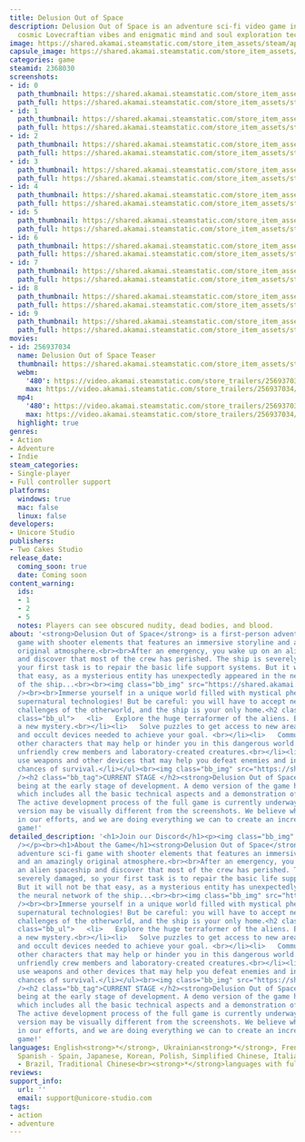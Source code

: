 ```yaml
---
title: Delusion Out of Space
description: Delusion Out of Space is an adventure sci-fi video game infused with
  cosmic Lovecraftian vibes and enigmatic mind and soul exploration technologies.
image: https://shared.akamai.steamstatic.com/store_item_assets/steam/apps/2368030/header.jpg?t=1731680489
capsule_image: https://shared.akamai.steamstatic.com/store_item_assets/steam/apps/2368030/capsule_231x87.jpg?t=1731680489
categories: game
steamid: 2368030
screenshots:
- id: 0
  path_thumbnail: https://shared.akamai.steamstatic.com/store_item_assets/steam/apps/2368030/ss_1deb9e28fe77dc5e2e8309e332e735f39d132d79.600x338.jpg?t=1731680489
  path_full: https://shared.akamai.steamstatic.com/store_item_assets/steam/apps/2368030/ss_1deb9e28fe77dc5e2e8309e332e735f39d132d79.1920x1080.jpg?t=1731680489
- id: 1
  path_thumbnail: https://shared.akamai.steamstatic.com/store_item_assets/steam/apps/2368030/ss_e3cea150188f46f19deb6da35c590ea8a7e3d708.600x338.jpg?t=1731680489
  path_full: https://shared.akamai.steamstatic.com/store_item_assets/steam/apps/2368030/ss_e3cea150188f46f19deb6da35c590ea8a7e3d708.1920x1080.jpg?t=1731680489
- id: 2
  path_thumbnail: https://shared.akamai.steamstatic.com/store_item_assets/steam/apps/2368030/ss_fb0ad695bfd5bac902fe73540b68532d75457eac.600x338.jpg?t=1731680489
  path_full: https://shared.akamai.steamstatic.com/store_item_assets/steam/apps/2368030/ss_fb0ad695bfd5bac902fe73540b68532d75457eac.1920x1080.jpg?t=1731680489
- id: 3
  path_thumbnail: https://shared.akamai.steamstatic.com/store_item_assets/steam/apps/2368030/ss_1113edfab03efaf0282fe342b9aef14df50f5192.600x338.jpg?t=1731680489
  path_full: https://shared.akamai.steamstatic.com/store_item_assets/steam/apps/2368030/ss_1113edfab03efaf0282fe342b9aef14df50f5192.1920x1080.jpg?t=1731680489
- id: 4
  path_thumbnail: https://shared.akamai.steamstatic.com/store_item_assets/steam/apps/2368030/ss_10e2c103469157882ed0f6145940254c4c0fc0b1.600x338.jpg?t=1731680489
  path_full: https://shared.akamai.steamstatic.com/store_item_assets/steam/apps/2368030/ss_10e2c103469157882ed0f6145940254c4c0fc0b1.1920x1080.jpg?t=1731680489
- id: 5
  path_thumbnail: https://shared.akamai.steamstatic.com/store_item_assets/steam/apps/2368030/ss_b7bab8c943f8cd4fb69e80c2d05525504c419aa9.600x338.jpg?t=1731680489
  path_full: https://shared.akamai.steamstatic.com/store_item_assets/steam/apps/2368030/ss_b7bab8c943f8cd4fb69e80c2d05525504c419aa9.1920x1080.jpg?t=1731680489
- id: 6
  path_thumbnail: https://shared.akamai.steamstatic.com/store_item_assets/steam/apps/2368030/ss_5023c3b1a0d4ad326316976df542ca652b5c4a94.600x338.jpg?t=1731680489
  path_full: https://shared.akamai.steamstatic.com/store_item_assets/steam/apps/2368030/ss_5023c3b1a0d4ad326316976df542ca652b5c4a94.1920x1080.jpg?t=1731680489
- id: 7
  path_thumbnail: https://shared.akamai.steamstatic.com/store_item_assets/steam/apps/2368030/ss_6bd4248e0e041c8dd4435e440c1cde8eb650a5a3.600x338.jpg?t=1731680489
  path_full: https://shared.akamai.steamstatic.com/store_item_assets/steam/apps/2368030/ss_6bd4248e0e041c8dd4435e440c1cde8eb650a5a3.1920x1080.jpg?t=1731680489
- id: 8
  path_thumbnail: https://shared.akamai.steamstatic.com/store_item_assets/steam/apps/2368030/ss_1255c2d373ce5034ec3bc976308653a5704092aa.600x338.jpg?t=1731680489
  path_full: https://shared.akamai.steamstatic.com/store_item_assets/steam/apps/2368030/ss_1255c2d373ce5034ec3bc976308653a5704092aa.1920x1080.jpg?t=1731680489
- id: 9
  path_thumbnail: https://shared.akamai.steamstatic.com/store_item_assets/steam/apps/2368030/ss_5b7c9c8132ad2aadb2888cd2d9a81ac068f42a7a.600x338.jpg?t=1731680489
  path_full: https://shared.akamai.steamstatic.com/store_item_assets/steam/apps/2368030/ss_5b7c9c8132ad2aadb2888cd2d9a81ac068f42a7a.1920x1080.jpg?t=1731680489
movies:
- id: 256937034
  name: Delusion Out of Space Teaser
  thumbnail: https://shared.akamai.steamstatic.com/store_item_assets/steam/apps/256937034/movie.293x165.jpg?t=1680768965
  webm:
    '480': https://video.akamai.steamstatic.com/store_trailers/256937034/movie480_vp9.webm?t=1680768965
    max: https://video.akamai.steamstatic.com/store_trailers/256937034/movie_max_vp9.webm?t=1680768965
  mp4:
    '480': https://video.akamai.steamstatic.com/store_trailers/256937034/movie480.mp4?t=1680768965
    max: https://video.akamai.steamstatic.com/store_trailers/256937034/movie_max.mp4?t=1680768965
  highlight: true
genres:
- Action
- Adventure
- Indie
steam_categories:
- Single-player
- Full controller support
platforms:
  windows: true
  mac: false
  linux: false
developers:
- Unicore Studio
publishers:
- Two Cakes Studio
release_date:
  coming_soon: true
  date: Coming soon
content_warning:
  ids:
  - 1
  - 2
  - 5
  notes: Players can see obscured nudity, dead bodies, and blood.
about: '<strong>Delusion Out of Space</strong> is a first-person adventure sci-fi
  game with shooter elements that features an immersive storyline and an amazingly
  original atmosphere.<br><br>After an emergency, you wake up on an alien spaceship
  and discover that most of the crew has perished. The ship is severely damaged, so
  your first task is to repair the basic life support systems. But it will not be
  that easy, as a mysterious entity has unexpectedly appeared in the neural network
  of the ship...<br><br><img class="bb_img" src="https://shared.akamai.steamstatic.com/store_item_assets/steam/apps/2368030/extras/concept_cor2.jpg?t=1731680489"
  /><br><br>Immerse yourself in a unique world filled with mystical phenomena and
  supernatural technologies! But be careful: you will have to accept new rules and
  challenges of the otherworld, and the ship is your only home.<h2 class="bb_tag">GAMEPLAY</h2><ul
  class="bb_ul">   <li>   Explore the huge terraformer of the aliens. Every step is
  a new mystery.<br></li><li>   Solve puzzles to get access to new areas of the ship
  and occult devices needed to achieve your goal. <br></li><li>   Communicate with
  other characters that may help or hinder you in this dangerous world.<br></li><li>   Fight
  unfriendly crew members and laboratory-created creatures.<br></li><li>   Find and
  use weapons and other devices that may help you defeat enemies and increase your
  chances of survival.</li></ul><br><img class="bb_img" src="https://shared.akamai.steamstatic.com/store_item_assets/steam/apps/2368030/extras/concept_cor1.jpg?t=1731680489"
  /><h2 class="bb_tag">CURRENT STAGE </h2><strong>Delusion Out of Space</strong> is
  being at the early stage of development. A demo version of the game has been developed,
  which includes all the basic technical aspects and a demonstration of the atmosphere.
  The active development process of the full game is currently underway, so the final
  version may be visually different from the screenshots. We believe wholeheartedly
  in our efforts, and we are doing everything we can to create an incredible breath-holding
  game!'
detailed_description: '<h1>Join our Discord</h1><p><img class="bb_img" src="https://shared.akamai.steamstatic.com/store_item_assets/steam/apps/2368030/extras/JoinToDiscord_616.png?t=1731680489"
  /></p><br><h1>About the Game</h1><strong>Delusion Out of Space</strong> is a first-person
  adventure sci-fi game with shooter elements that features an immersive storyline
  and an amazingly original atmosphere.<br><br>After an emergency, you wake up on
  an alien spaceship and discover that most of the crew has perished. The ship is
  severely damaged, so your first task is to repair the basic life support systems.
  But it will not be that easy, as a mysterious entity has unexpectedly appeared in
  the neural network of the ship...<br><br><img class="bb_img" src="https://shared.akamai.steamstatic.com/store_item_assets/steam/apps/2368030/extras/concept_cor2.jpg?t=1731680489"
  /><br><br>Immerse yourself in a unique world filled with mystical phenomena and
  supernatural technologies! But be careful: you will have to accept new rules and
  challenges of the otherworld, and the ship is your only home.<h2 class="bb_tag">GAMEPLAY</h2><ul
  class="bb_ul">   <li>   Explore the huge terraformer of the aliens. Every step is
  a new mystery.<br></li><li>   Solve puzzles to get access to new areas of the ship
  and occult devices needed to achieve your goal. <br></li><li>   Communicate with
  other characters that may help or hinder you in this dangerous world.<br></li><li>   Fight
  unfriendly crew members and laboratory-created creatures.<br></li><li>   Find and
  use weapons and other devices that may help you defeat enemies and increase your
  chances of survival.</li></ul><br><img class="bb_img" src="https://shared.akamai.steamstatic.com/store_item_assets/steam/apps/2368030/extras/concept_cor1.jpg?t=1731680489"
  /><h2 class="bb_tag">CURRENT STAGE </h2><strong>Delusion Out of Space</strong> is
  being at the early stage of development. A demo version of the game has been developed,
  which includes all the basic technical aspects and a demonstration of the atmosphere.
  The active development process of the full game is currently underway, so the final
  version may be visually different from the screenshots. We believe wholeheartedly
  in our efforts, and we are doing everything we can to create an incredible breath-holding
  game!'
languages: English<strong>*</strong>, Ukrainian<strong>*</strong>, French, German,
  Spanish - Spain, Japanese, Korean, Polish, Simplified Chinese, Italian, Portuguese
  - Brazil, Traditional Chinese<br><strong>*</strong>languages with full audio support
reviews:
support_info:
  url: ''
  email: support@unicore-studio.com
tags:
- action
- adventure
---
```

